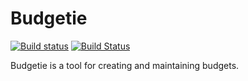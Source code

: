 # Budgetie
[![Build status](https://ci.appveyor.com/api/projects/status/3wwd6a8jo7p09bvc?svg=true)](https://ci.appveyor.com/project/TortleOG/budgetie)
[![Build Status](https://travis-ci.org/TortleOG/budgetie.svg?branch=master)](https://travis-ci.org/TortleOG/budgetie)

Budgetie is a tool for creating and maintaining budgets.
